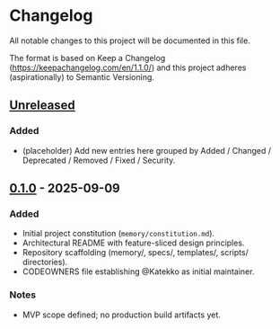 # Changelog

All notable changes to this project will be documented in this file.

The format is based on Keep a Changelog (https://keepachangelog.com/en/1.1.0/) and this project adheres (aspirationally) to Semantic Versioning.

## [Unreleased]
### Added
- (placeholder) Add new entries here grouped by Added / Changed / Deprecated / Removed / Fixed / Security.

## [0.1.0] - 2025-09-09
### Added
- Initial project constitution (`memory/constitution.md`).
- Architectural README with feature-sliced design principles.
- Repository scaffolding (memory/, specs/, templates/, scripts/ directories).
- CODEOWNERS file establishing @Katekko as initial maintainer.

### Notes
- MVP scope defined; no production build artifacts yet.

[Unreleased]: https://example.com/compare/v0.1.0...HEAD
[0.1.0]: https://example.com/releases/tag/v0.1.0

